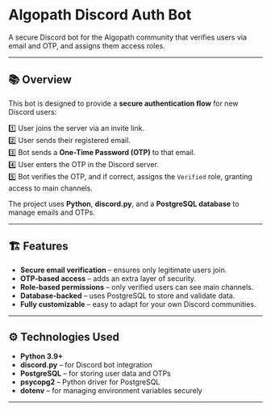 # Algopath Discord Auth Bot

A secure Discord bot for the Algopath community that verifies users via email and OTP, and assigns them access roles.

---

## 📚 Overview

This bot is designed to provide a **secure authentication flow** for new Discord users:

1️⃣ User joins the server via an invite link.  
2️⃣ User sends their registered email.  
3️⃣ Bot sends a **One-Time Password (OTP)** to that email.  
4️⃣ User enters the OTP in the Discord server.  
5️⃣ Bot verifies the OTP, and if correct, assigns the `Verified` role, granting access to main channels.

The project uses **Python**, **discord.py**, and a **PostgreSQL database** to manage emails and OTPs.

---

## 🏗️ Features

- **Secure email verification** – ensures only legitimate users join.
- **OTP-based access** – adds an extra layer of security.
- **Role-based permissions** – only verified users can see main channels.
- **Database-backed** – uses PostgreSQL to store and validate data.
- **Fully customizable** – easy to adapt for your own Discord communities.

---

## ⚙️ Technologies Used

- **Python 3.9+**  
- **discord.py** – for Discord bot integration  
- **PostgreSQL** – for storing user data and OTPs  
- **psycopg2** – Python driver for PostgreSQL  
- **dotenv** – for managing environment variables securely  

---
